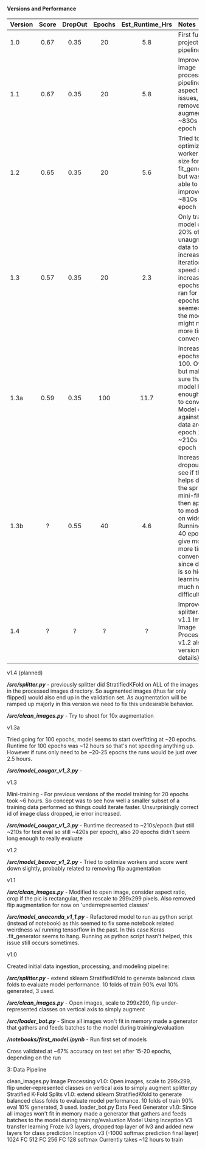 #### Versions and Performance

| Version | Score | DropOut | Epochs | Est_Runtime_Hrs | Notes |
|:--------|:-----:|:-------:|:------:|:---------------:|:-------------------------------------------------------------------|
| 1.0 | 0.67 | 0.35 | 20 | 5.8 | First full project pipeline |
| 1.1 | 0.67 | 0.35 | 20 | 5.8 | Improved image processing pipeline for aspect ratio issues, removed flip augmentation. ~830s per epoch |
| 1.2 | 0.65 | 0.35 | 20 | 5.6 | Tried to optimize workers/batch size for keras fit_generate but wasn't able to improve really ~810s per epoch |
| 1.3 | 0.57 | 0.35 | 20 | 2.3 | Only training model on 20% of unaugmented data to increase iteration speed and increase epochs. Only ran for 20 epochs and seemed like the model might need more time to converge |
| 1.3a | 0.59 | 0.35 | 100 | 11.7 | Increased epochs to 100. Overkill but making sure that model has enough time to converge. Model overfits against test data around epoch 20, ~210s per epoch |
| 1.3b | ? | 0.55 | 40 | 4.6 | Increased dropout to see if that helps during the sprint mini-fitting, to then apply it to model fitted on wider data. Running for 40 epochs to give model more time to converge since dropout is so high learning is much more difficult |
| 1.4 | ? | ? | ? | ? | Improve splitter.py to v1.1 Improve Image Processing to v1.2 also (see version details) |

v1.4 (planned)

_**/src/splitter.py**_ - previously splitter did StratifiedKFold on ALL of the images in the processed images directory.  So augmented images (thus far only flipped) would also end up in the validation set.  As augmentation will be ramped up majorly in this version we need to fix this undesirable behavior.

_**/src/clean_images.py**_ - Try to shoot for 10x augmentation

v1.3a

Tried going for 100 epochs, model seems to start overfitting at ~20 epochs. Runtime for 100 epochs was ~12 hours so that's not speeding anything up. However if runs only need to be ~20-25 epochs the runs would be just over 2.5 hours.

_**/src/model_cougar_v1_3.py**_ -

v1.3

Mini-training - For previous versions of the model training for 20 epochs took ~6 hours. So concept was to see how well a smaller subset of a training data performed so things could iterate faster. Unsurprisingly correct id of image class dropped, ie error increased.

_**/src/model_cougar_v1_3.py**_ - Runtime decreased to ~210s/epoch (but still ~210s for test eval so still ~420s per epoch), also 20 epochs didn't seem long enough to really evaluate


v1.2

_**/src/model_beaver_v1_2.py**_ - Tried to optimize workers and score went down slightly, probably related to removing flip augmentation

v1.1

_**/src/clean_images.py**_ - Modified to open image, consider aspect ratio, crop if the pic is rectangular, then rescale to 299x299 pixels. Also removed flip augmentation for now on 'underrepresented classes'

_**/src/model_anaconda_v1_1.py**_ - Refactored model to run as python script (instead of notebook) as this seemed to fix some notebook related weirdness w/ running tensorflow in the past.  In this case Keras .fit_generator seems to hang.  Running as python script hasn't helped, this issue still occurs sometimes.

v1.0

Created initial data ingestion, processing, and modeling pipeline:

_**/src/splitter.py**_ - extend sklearn StratifiedKfold to generate balanced class folds to evaluate model performance. 10 folds of train 90% eval 10% generated, 3 used.

_**/src/clean_images.py**_ - Open images, scale to 299x299, flip under-represented classes on vertical axis to simply augment

_**/src/loader_bot.py**_ - Since all images won't fit in memory made a generator that gathers and feeds batches to the model during training/evaluation

_**/notebooks/first_model.ipynb**_ - Run first set of models

Cross validated at ~67% accuracy on test set after 15-20 epochs, depending on the run


3: Data Pipeline

clean_images.py Image Processing v1.0: Open images, scale to 299x299, flip under-represented classes on vertical axis to simply augment
splitter.py Stratified K-Fold Splits v1.0: extend sklearn StratifiedKfold to generate balanced class folds to evaluate model performance. 10 folds of train 90% eval 10% generated, 3 used.
loader_bot.py Data Feed Generator v1.0: Since all images won't fit in memory made a generator that gathers and feeds batches to the model during training/evaluation
Model
Using Inception V3 transfer learning
Froze Iv3 layers, dropped top layer of Iv3 and added new layers for class prediction
Inception v3 (-1000 softmax prediction final layer)
1024 FC
512 FC
256 FC
128 softmax
Currently takes ~12 hours to train
